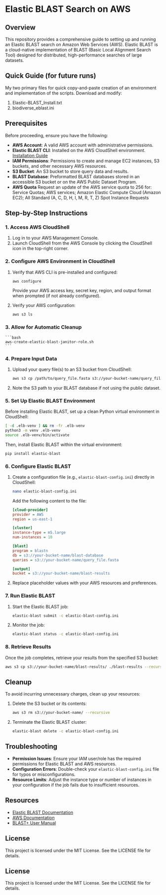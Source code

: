 # Elastic BLAST Search on AWS

## Overview
This repository provides a comprehensive guide to setting up and running an Elastic BLAST search on Amazon Web Services (AWS). Elastic BLAST is a cloud-native implementation of BLAST (Basic Local Alignment Search Tool) designed for distributed, high-performance searches of large datasets.

## Quick Guide (for future runs)
My two primary files for quick copy-and-paste creation of an environment and implementation of the scripts. Download and modify:
1. Elastic-BLAST_Install.txt
2. biodiverse_eblast.ini

## Prerequisites
Before proceeding, ensure you have the following:

- **AWS Account**: A valid AWS account with administrative permissions.
- **Elastic BLAST CLI**: Installed on the AWS CloudShell environment. [Installation Guide](https://github.com/ncbi/elastic-blast/wiki/Elastic-BLAST-Installation)
- **IAM Permissions**: Permissions to create and manage EC2 instances, S3 buckets, and other necessary AWS resources.
- **S3 Bucket**: An S3 bucket to store query data and results.
- **BLAST Database**: Preformatted BLAST databases stored in an accessible S3 bucket or on the AWS Public Dataset Program.
- **AWS Quota** Request an update of the AWS service quota to 256 for: Service Quotas; AWS services; Amazon Elastic Compute Cloud (Amazon EC2); All Standard (A, C, D, H, I, M, R, T, Z) Spot Instance Requests

## Step-by-Step Instructions

### 1. Access AWS CloudShell
1. Log in to your AWS Management Console.
2. Launch CloudShell from the AWS Console by clicking the CloudShell icon in the top-right corner.

### 2. Configure AWS Environment in CloudShell
1. Verify that AWS CLI is pre-installed and configured:
    ```bash
    aws configure
    ```
    Provide your AWS access key, secret key, region, and output format when prompted (if not already configured).

2. Verify your AWS configuration:
    ```bash
    aws s3 ls
    ```
### 3. Allow for Automatic Cleanup
    ```bash
    aws-create-elastic-blast-janitor-role.sh
    ```
    
### 4. Prepare Input Data
1. Upload your query file(s) to an S3 bucket from CloudShell:
    ```bash
    aws s3 cp /path/to/query_file.fasta s3://your-bucket-name/query_file.fasta
    ```

2. Note the S3 path to your BLAST database if not using the public dataset.

### 5. Set Up Elastic BLAST Environment
Before installing Elastic BLAST, set up a clean Python virtual environment in CloudShell:

```bash
[ -d .elb-venv ] && rm -fr .elb-venv 
python3 -m venv .elb-venv
source .elb-venv/bin/activate
```

Then, install Elastic BLAST within the virtual environment:
```bash
pip install elastic-blast
```

### 6. Configure Elastic BLAST
1. Create a configuration file (e.g., `elastic-blast-config.ini`) directly in CloudShell:
    ```bash
    nano elastic-blast-config.ini
    ```

    Add the following content to the file:
    ```ini
    [cloud-provider]
    provider = AWS
    region = us-east-1

    [cluster]
    instance-type = m5.large
    num-instances = 10

    [blast]
    program = blastn
    db = s3://your-bucket-name/blast-database
    queries = s3://your-bucket-name/query_file.fasta

    [output]
    bucket = s3://your-bucket-name/blast-results
    ```

2. Replace placeholder values with your AWS resources and preferences.

### 7. Run Elastic BLAST
1. Start the Elastic BLAST job:
    ```bash
    elastic-blast submit -c elastic-blast-config.ini
    ```

2. Monitor the job:
    ```bash
    elastic-blast status -c elastic-blast-config.ini
    ```

### 8. Retrieve Results
Once the job completes, retrieve your results from the specified S3 bucket:
```bash
aws s3 cp s3://your-bucket-name/blast-results/ ./blast-results --recursive
```

## Cleanup
To avoid incurring unnecessary charges, clean up your resources:
1. Delete the S3 bucket or its contents:
    ```bash
    aws s3 rm s3://your-bucket-name/ --recursive
    ```
2. Terminate the Elastic BLAST cluster:
    ```bash
    elastic-blast delete -c elastic-blast-config.ini
    ```

## Troubleshooting
- **Permission Issues**: Ensure your IAM user/role has the required permissions for Elastic BLAST and AWS resources.
- **Configuration Errors**: Double-check your `elastic-blast-config.ini` file for typos or misconfigurations.
- **Resource Limits**: Adjust the instance type or number of instances in your configuration if the job fails due to insufficient resources.

## Resources
- [Elastic BLAST Documentation](https://github.com/ncbi/elastic-blast/wiki)
- [AWS Documentation](https://docs.aws.amazon.com/)
- [BLAST+ User Manual](https://www.ncbi.nlm.nih.gov/books/NBK279690/)

## License
This project is licensed under the MIT License. See the LICENSE file for details.

## License
This project is licensed under the MIT License. See the LICENSE file for details.

